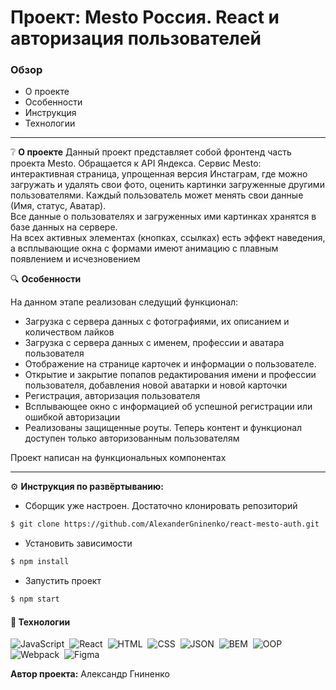 # Проект: Mesto Россия. React и авторизация пользователей

### Обзор
* О проекте
* Особенности
* Инструкция
* Технологии
___

❔ **О проекте**
Данный проект представляет собой фронтенд часть проекта Mesto.
Обращается к API Яндекса.
Сервис Mesto: интерактивная страница, упрощенная версия Инстаграм, где можно загружать и удалять свои фото, оценить картинки загруженные другими пользователями.
Каждый пользователь может менять свои данные (Имя, статус, Аватар). \
Все данные о пользователях и загруженных ими картинках хранятся в базе данных на сервере. \
На всех активных элементах (кнопках, ссылках) есть эффект наведения, а всплывающие окна с формами имеют анимацию с плавным появлением и исчезновением

🔍 **Особенности**

На данном этапе реализован следущий функционал:
* Загрузка с сервера данных с фотографиями, их описанием и количеством лайков
* Загрузка с сервера данных с именем, профессии и аватара пользователя
* Отображение на странице карточек и информации о пользователе.
* Открытие и закрытие попапов редактирования имени и профессии пользователя, добавления новой аватарки и новой карточки
* Регистрация, авторизация пользователя
* Всплывающее окно с информацией об успешной регистрации или ошибкой авторизации
* Реализованы защищенные роуты. Теперь контент и функционал доступен только авторизованным пользователям

Проект написан на функциональных компонентах

___

⚙️ **Инструкция по развёртыванию:**
* Сборщик уже настроен. Достаточно клонировать репозиторий
```sh
$ git clone https://github.com/AlexanderGninenko/react-mesto-auth.git
```
* Установить зависимости
```sh
$ npm install
```
* Запустить проект
```sh
$ npm start
```

#### 🔧 Технологии
![JavaScript](https://img.shields.io/badge/-JavaScript-05122A?style=flat&logo=javascript)&nbsp;
![React](https://img.shields.io/badge/-React-05122A?style=flat&logo=react)&nbsp;
![HTML](https://img.shields.io/badge/-HTML-05122A?style=flat&logo=HTML5)&nbsp;
![CSS](https://img.shields.io/badge/-CSS-05122A?style=flat&logo=CSS3&logoColor=1572B6)&nbsp;
![JSON](https://img.shields.io/badge/-JSON-05122A?style=flat&logo=JSON)&nbsp;
![BEM](https://img.shields.io/badge/-BEM-05122A?style=flat&logo=BEM)&nbsp;
![OOP](https://img.shields.io/badge/-ООП-05122A?style=flat&logo=StackShare&logoColor=green)\
![Webpack](https://img.shields.io/badge/-Webpack-05122A?style=flat&logo=Webpack)&nbsp;
![Figma](https://img.shields.io/badge/-Figma-05122A?style=flat&logo=Figma)&nbsp;

**Автор проекта:**  Александр Гниненко

